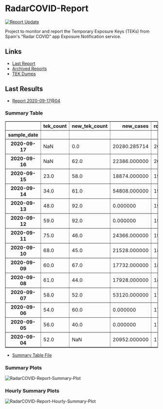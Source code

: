 # RadarCOVID-Report

[![Report Update](https://github.com/pvieito/RadarCOVID-Report/workflows/Report%20Update/badge.svg?event=schedule)](https://github.com/pvieito/RadarCOVID-Report/blob/master/RadarCOVID-Report.ipynb)

Project to monitor and report the Temporary Exposure Keys (TEKs) from Spain's “Radar COVID” app Exposure Notification service.

## Links

- [Last Report](https://github.com/pvieito/RadarCOVID-Report/blob/master/Notebooks/RadarCOVID-Report/Current/RadarCOVID-Report.ipynb) 
- [Archived Reports](https://github.com/pvieito/RadarCOVID-Report/tree/master/Notebooks/RadarCOVID-Report)
- [TEK Dumps](https://github.com/pvieito/RadarCOVID-Report/tree/master/Data/TEKs)

## Last Results

- [Report 2020-09-17@04](https://github.com/pvieito/RadarCOVID-Report/blob/master/Notebooks/RadarCOVID-Report/Hourly/RadarCOVID-Report-2020-09-17@04.ipynb)

### Summary Table

<table border="1" class="dataframe">
  <thead>
    <tr style="text-align: right;">
      <th></th>
      <th>tek_count</th>
      <th>new_tek_count</th>
      <th>new_cases</th>
      <th>rolling_mean_new_cases</th>
      <th>tek_count_per_new_case</th>
      <th>new_tek_count_per_new_case</th>
      <th>new_tek_devices</th>
      <th>new_tek_devices_per_new_case</th>
      <th>new_tek_count_per_new_tek_device</th>
    </tr>
    <tr>
      <th>sample_date</th>
      <th></th>
      <th></th>
      <th></th>
      <th></th>
      <th></th>
      <th></th>
      <th></th>
      <th></th>
      <th></th>
    </tr>
  </thead>
  <tbody>
    <tr>
      <th>2020-09-17</th>
      <td>NaN</td>
      <td>0.0</td>
      <td>20280.285714</td>
      <td>20280.285714</td>
      <td>NaN</td>
      <td>0.000000</td>
      <td>NaN</td>
      <td>NaN</td>
      <td>NaN</td>
    </tr>
    <tr>
      <th>2020-09-16</th>
      <td>NaN</td>
      <td>62.0</td>
      <td>22386.000000</td>
      <td>20280.285714</td>
      <td>NaN</td>
      <td>0.003057</td>
      <td>23.0</td>
      <td>0.001134</td>
      <td>2.695652</td>
    </tr>
    <tr>
      <th>2020-09-15</th>
      <td>23.0</td>
      <td>58.0</td>
      <td>18874.000000</td>
      <td>19615.428571</td>
      <td>0.001173</td>
      <td>0.002957</td>
      <td>23.0</td>
      <td>0.001173</td>
      <td>2.521739</td>
    </tr>
    <tr>
      <th>2020-09-14</th>
      <td>34.0</td>
      <td>61.0</td>
      <td>54808.000000</td>
      <td>19480.285714</td>
      <td>0.001745</td>
      <td>0.003131</td>
      <td>28.0</td>
      <td>0.001437</td>
      <td>2.178571</td>
    </tr>
    <tr>
      <th>2020-09-13</th>
      <td>48.0</td>
      <td>92.0</td>
      <td>0.000000</td>
      <td>19239.142857</td>
      <td>0.002495</td>
      <td>0.004782</td>
      <td>32.0</td>
      <td>0.001663</td>
      <td>2.875000</td>
    </tr>
    <tr>
      <th>2020-09-12</th>
      <td>59.0</td>
      <td>92.0</td>
      <td>0.000000</td>
      <td>19239.142857</td>
      <td>0.003067</td>
      <td>0.004782</td>
      <td>33.0</td>
      <td>0.001715</td>
      <td>2.787879</td>
    </tr>
    <tr>
      <th>2020-09-11</th>
      <td>75.0</td>
      <td>46.0</td>
      <td>24366.000000</td>
      <td>19239.142857</td>
      <td>0.003898</td>
      <td>0.002391</td>
      <td>19.0</td>
      <td>0.000988</td>
      <td>2.421053</td>
    </tr>
    <tr>
      <th>2020-09-10</th>
      <td>68.0</td>
      <td>45.0</td>
      <td>21528.000000</td>
      <td>18751.428571</td>
      <td>0.003626</td>
      <td>0.002400</td>
      <td>15.0</td>
      <td>0.000800</td>
      <td>3.000000</td>
    </tr>
    <tr>
      <th>2020-09-09</th>
      <td>60.0</td>
      <td>67.0</td>
      <td>17732.000000</td>
      <td>18235.714286</td>
      <td>0.003290</td>
      <td>0.003674</td>
      <td>21.0</td>
      <td>0.001152</td>
      <td>3.190476</td>
    </tr>
    <tr>
      <th>2020-09-08</th>
      <td>61.0</td>
      <td>44.0</td>
      <td>17928.000000</td>
      <td>18154.285714</td>
      <td>0.003360</td>
      <td>0.002424</td>
      <td>18.0</td>
      <td>0.000992</td>
      <td>2.444444</td>
    </tr>
    <tr>
      <th>2020-09-07</th>
      <td>58.0</td>
      <td>52.0</td>
      <td>53120.000000</td>
      <td>17911.714286</td>
      <td>0.003238</td>
      <td>0.002903</td>
      <td>22.0</td>
      <td>0.001228</td>
      <td>2.363636</td>
    </tr>
    <tr>
      <th>2020-09-06</th>
      <td>54.0</td>
      <td>60.0</td>
      <td>0.000000</td>
      <td>17058.000000</td>
      <td>0.003166</td>
      <td>0.003517</td>
      <td>24.0</td>
      <td>0.001407</td>
      <td>2.500000</td>
    </tr>
    <tr>
      <th>2020-09-05</th>
      <td>56.0</td>
      <td>40.0</td>
      <td>0.000000</td>
      <td>17058.000000</td>
      <td>0.003283</td>
      <td>0.002345</td>
      <td>17.0</td>
      <td>0.000997</td>
      <td>2.352941</td>
    </tr>
    <tr>
      <th>2020-09-04</th>
      <td>52.0</td>
      <td>NaN</td>
      <td>20952.000000</td>
      <td>17058.000000</td>
      <td>0.003048</td>
      <td>NaN</td>
      <td>20.0</td>
      <td>0.001172</td>
      <td>NaN</td>
    </tr>
  </tbody>
</table>

- [Summary Table File](https://github.com/pvieito/RadarCOVID-Report/blob/master/Data/Resources/Current/RadarCOVID-Report-Summary-Table.csv)

### Summary Plots

![RadarCOVID-Report-Summary-Plot](https://github.com/pvieito/RadarCOVID-Report/raw/master/Data/Resources/Current/RadarCOVID-Report-Summary-Plots.png)

### Hourly Summary Plots

![RadarCOVID-Report-Hourly-Summary-Plot](https://github.com/pvieito/RadarCOVID-Report/raw/master/Data/Resources/Current/RadarCOVID-Report-Hourly-Summary-Plots.png)
